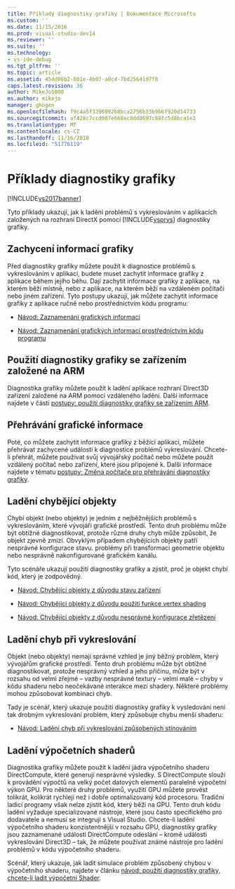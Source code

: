 ```yaml
---
title: Příklady diagnostiky grafiky | Dokumentace Microsoftu
ms.custom: ''
ms.date: 11/15/2016
ms.prod: visual-studio-dev14
ms.reviewer: ''
ms.suite: ''
ms.technology:
- vs-ide-debug
ms.tgt_pltfrm: ''
ms.topic: article
ms.assetid: 45dd86b2-801e-4b07-a8c4-7bd25641d7f8
caps.latest.revision: 36
author: MikeJo5000
ms.author: mikejo
manager: ghogen
ms.openlocfilehash: f9c4a5f3396992b8bca2756b33b9b6f920d54733
ms.sourcegitcommit: af428c7ccd007e668ec0dd8697c88fc5d8bca1e2
ms.translationtype: MT
ms.contentlocale: cs-CZ
ms.lasthandoff: 11/16/2018
ms.locfileid: "51776119"
---
```

# <a name="graphics-diagnostics-examples"></a>Příklady diagnostiky grafiky
[!INCLUDE[vs2017banner](../includes/vs2017banner.md)]

Tyto příklady ukazují, jak k ladění problémů s vykreslováním v aplikacích založených na rozhraní DirectX pomocí [!INCLUDE[vsprvs](../includes/vsprvs-md.md)] diagnostiky grafiky.  
  
## <a name="capturing-graphics-information"></a>Zachycení informací grafiky  
 Před diagnostiky grafiky můžete použít k diagnostice problémů s vykreslováním v aplikaci, budete muset zachytit informace grafiky z aplikace během jejího běhu. Dají zachytit informace grafiky z aplikace, na kterém běží místně, nebo z aplikace, na kterém běží na vzdáleném počítači nebo jiném zařízení. Tyto postupy ukazují, jak můžete zachytit informace grafiky z aplikace ručně nebo prostřednictvím kódu programu:  
  
-   [Návod: Zaznamenání grafických informací](../debugger/walkthrough-capturing-graphics-information.md)  
  
-   [Návod: Zaznamenání grafických informací prostřednictvím kódu programu](../debugger/walkthrough-capturing-graphics-information-programmatically.md)  
  
## <a name="use-graphics-diagnostics-with-an-arm-based-device"></a>Použití diagnostiky grafiky se zařízením založené na ARM  
 Diagnostika grafiky můžete použít k ladění aplikace rozhraní Direct3D zařízení založené na ARM pomocí vzdáleného ladění. Další informace najdete v části [postupy: použití diagnostiky grafiky se zařízením ARM](../debugger/how-to-use-graphics-diagnostics-with-an-arm-device.md).  
  
## <a name="playing-back-graphics-information"></a>Přehrávání grafické informace  
 Poté, co můžete zachytit informace grafiky z běžící aplikaci, můžete přehrávat zachycené události k diagnostice problémů vykreslování. Chcete-li přehrát, můžete používat svůj vývojářský počítač nebo můžete použít vzdálený počítač nebo zařízení, které jsou připojené k. Další informace najdete v tématu [postupy: Změna počítače pro přehrávání diagnostiky grafiky](../debugger/how-to-change-the-graphics-diagnostics-playback-machine.md).  
  
## <a name="debugging-missing-objects"></a>Ladění chybějící objekty  
 Chybí objekt (nebo objekty) je jedním z nejběžnějších problémů s vykreslováním, které vývojáři grafické prostředí. Tento druh problému může být obtížné diagnostikovat, protože různé druhy chyb může způsobit, že objekt zjevně zmizí. Obvyklým případem chybějících objekty patří nesprávné konfigurace stavu. problémy při transformaci geometrie objektu nebo nesprávně nakonfigurované grafickém kanálu.  
  
 Tyto scénáře ukazují použití diagnostiky grafiky a zjistit, proč je objekt chybí kód, který je zodpovědný.  
  
-   [Návod: Chybějící objekty z důvodu stavu zařízení](../debugger/walkthrough-missing-objects-due-to-device-state.md)  
  
-   [Návod: Chybějící objekty z důvodu použití funkce vertex shading](../debugger/walkthrough-missing-objects-due-to-vertex-shading.md)  
  
-   [Návod: Chybějící objekty z důvodu nesprávné konfigurace zřetězení](../debugger/walkthrough-missing-objects-due-to-misconfigured-pipeline.md)  
  
## <a name="debugging-rendering-errors"></a>Ladění chyb při vykreslování  
 Objekt (nebo objekty) nemají správné vzhled je jiný běžný problém, který vývojářům grafické prostředí. Tento druh problému může být obtížné diagnostikovat, protože nesprávný vzhled a jeho příčinu, může být v rozsahu od velmi zřejmé – vazby nesprávné textury – velmi malé – chyby v kódu shaderu nebo neočekávané interakce mezi shadery. Některé problémy mohou způsobovat kombinaci chyb.  
  
 Tady je scénář, který ukazuje použití diagnostiky grafiky k vysledování není tak drobným vykreslování problém, který způsobuje chybu menší shaderu:  
  
-   [Návod: Ladění chyb při vykreslování způsobených stínováním](../debugger/walkthrough-debugging-rendering-errors-due-to-shading.md)  
  
## <a name="debugging-compute-shaders"></a>Ladění výpočetních shaderů  
 Diagnostika grafiky můžete použít k ladění jádra výpočetního shaderu DirectCompute, které generují nesprávné výsledky. S DirectCompute slouží k provádění výpočtů na velký počet datových elementů paralelně výpočetní výkon GPU. Pro některé druhy problémů, využití GPU můžete provést tolikrát, kolikrát rychleji než i dobře optimalizovaný kód procesoru. Tradiční ladicí programy však nelze zjistit kód, který běží na GPU. Tento druh kódu ladění vyžaduje specializované nástroje, které jsou často specifického pro dodavatele a nemusí se integrují s Visual Studio. Chcete-li ladění výpočetního shaderu konzistentnější v rozsahu GPU, diagnostiky grafiky jsou zaznamenané události DirectCompute odeslání – kromě události vykreslování Direct3D – tak, že můžete používat známé nástroje pro ladění problémů v kódu výpočetního shaderu.  
  
 Scénář, který ukazuje, jak ladit simulace problém způsobený chybou v výpočetního shaderu, najdete v článku [návod: použití diagnostiky grafiky, chcete-li ladit výpočetní Shader](../debugger/walkthrough-using-graphics-diagnostics-to-debug-a-compute-shader.md).



